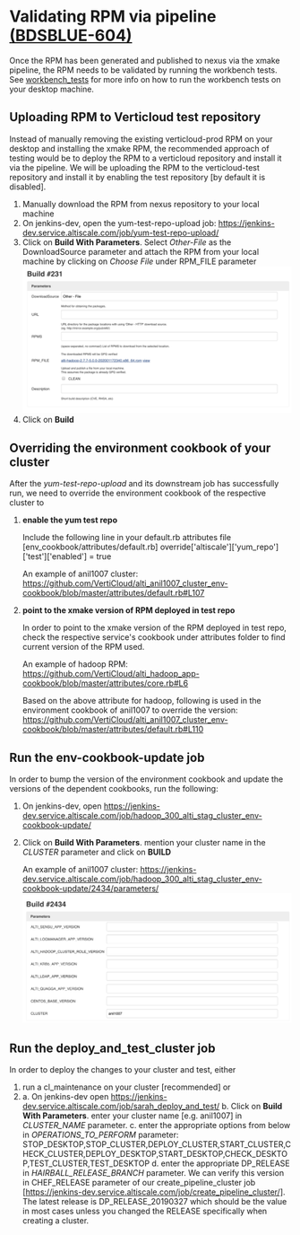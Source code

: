 # Validating RPM via pipeline [(BDSBLUE-604)](https://sapjira.wdf.sap.corp/browse/BDSBLUE-604)

Once the RPM has been generated and published to nexus via the xmake pipeline, the RPM needs to be validated by running the workbench tests. See [workbench_tests](https://github.com/VertiCloud/workbench_tests) for more info on how to run the workbench tests on your desktop machine.

## Uploading RPM to Verticloud test repository

Instead of manually removing the existing verticloud-prod RPM on your desktop and installing the xmake RPM, the recommended approach of testing would be to deploy the RPM to a verticloud repository and install it via the pipeline. We will be uploading the RPM to the verticloud-test repository and install it by enabling the test repository [by default it is disabled].

1. Manually download the RPM from nexus repository to your local machine
2. On jenkins-dev, open the yum-test-repo-upload job:  https://jenkins-dev.service.altiscale.com/job/yum-test-repo-upload/
3. Click on **Build With Parameters**. Select *Other-File* as the DownloadSource parameter and attach the RPM from your local machine by clicking on *Choose File* under RPM_FILE parameter![image-not-found](./Assets/image01.png)
4. Click on **Build**


## Overriding the environment cookbook of your cluster
After the *yum-test-repo-upload* and its downstream job has successfully run, we need to override the environment cookbook of the respective cluster to
1. **enable the yum test repo**

    Include the following line in your default.rb attributes file [env_cookbook/attributes/default.rb]
    override['altiscale']['yum_repo']['test']['enabled'] = true

    An example of anil1007 cluster: https://github.com/VertiCloud/alti_anil1007_cluster_env-cookbook/blob/master/attributes/default.rb#L107

2. **point to the xmake version of RPM deployed in test repo**

    In order to point to the xmake version of the RPM deployed in test repo, check the respective service's cookbook under attributes folder to find current version of the RPM used.

    An example of hadoop RPM:
    https://github.com/VertiCloud/alti_hadoop_app-cookbook/blob/master/attributes/core.rb#L6

    Based on the above attribute for hadoop, following is used in the environment cookbook of anil1007 to override the version:
    https://github.com/VertiCloud/alti_anil1007_cluster_env-cookbook/blob/master/attributes/default.rb#L110

## Run the env-cookbook-update job
In order to bump the version of the environment cookbook and update the versions of the dependent cookbooks, run the following:
1. On jenkins-dev, open https://jenkins-dev.service.altiscale.com/job/hadoop_300_alti_stag_cluster_env-cookbook-update/
2. Click on **Build With Parameters**. mention your cluster name in the *CLUSTER* parameter and click on **BUILD**

    An example of anil1007 cluster: https://jenkins-dev.service.altiscale.com/job/hadoop_300_alti_stag_cluster_env-cookbook-update/2434/parameters/
![image-not-found](./Assets/image02.png)



## Run the deploy_and_test_cluster job
In order to deploy the changes to your cluster and test, either
1. run a cl_maintenance on your cluster [recommended] or
2.
    a. On jenkins-dev open https://jenkins-dev.service.altiscale.com/job/sarah_deploy_and_test/
b. Click on **Build With Parameters**. enter your cluster name [e.g. anil1007] in *CLUSTER_NAME* parameter.
c. enter the appropriate options from below in *OPERATIONS_TO_PERFORM* parameter: STOP_DESKTOP,STOP_CLUSTER,DEPLOY_CLUSTER,START_CLUSTER,CHECK_CLUSTER,DEPLOY_DESKTOP,START_DESKTOP,CHECK_DESKTOP,TEST_CLUSTER,TEST_DESKTOP
d. enter the appropriate DP_RELEASE in *HAIRBALL_RELEASE_BRANCH* parameter. We can verify this version in CHEF_RELEASE parameter of our create_pipeline_cluster job [https://jenkins-dev.service.altiscale.com/job/create_pipeline_cluster/]. The latest release is DP_RELEASE_20190327 which should be the value in most cases unless you changed the RELEASE specifically when creating a cluster.
